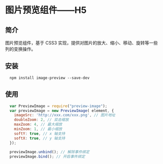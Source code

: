# 图片预览组件——H5

## 简介

   图片预览组件，基于 CSS3 实现，提供对图片的放大、缩小、移动、旋转等一些列的变换操作。

## 安装

```shell
  npm install image-preview --save-dev
```

## 使用
```javascript
  var PreviewImage = require("preview-image");
  var previewImage = new PreviewImage( element, {
    imageSrc: 'http://xxx.com/xxx.png', // 图片地址
    doubleZoom: 2, // 双击缩放
    maxZoom: 4, // 最大缩放
    minZoom: 1, // 最小缩放
    softY: true, // x 轴支持
    softX: true, // y 轴支持
  });
  
  previewImage.unbind(); // 解除事件绑定
  previewImage.bind(); // 开启事件绑定
```

